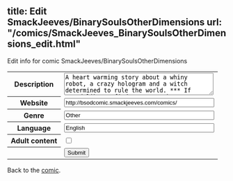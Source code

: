 title: Edit SmackJeeves/BinarySoulsOtherDimensions
url: "/comics/SmackJeeves_BinarySoulsOtherDimensions_edit.html"
---
Edit info for comic SmackJeeves/BinarySoulsOtherDimensions

<form name="comic" action="http://gaepostmail.appspot.com/comic/" method="post">
<table class="comicinfo">
<tr>
<th>Description</th><td><textarea name="description" cols="40" rows="3">A heart warming story about a whiny robot, a crazy hologram and a witch determined to rule the world. *** If you'd like to find out more about BS/OD, please visit our website at http://www.bsodcomic.net .</textarea></td>
</tr>
<tr>
<th>Website</th><td><input type="text" name="url" value="http://bsodcomic.smackjeeves.com/comics/" size="40"/></td>
</tr>
<tr>
<th>Genre</th><td><input type="text" name="genre" value="Other" size="40"/></td>
</tr>
<tr>
<th>Language</th><td><input type="text" name="language" value="English" size="40"/></td>
</tr>
<tr>
<th>Adult content</th><td><input type="checkbox" name="adult" value="adult" /></td>
</tr>
<tr>
<th></th><td>
<input type="hidden" name="comic" value="SmackJeeves_BinarySoulsOtherDimensions" />
<input type="submit" name="submit" value="Submit" />
</td>
</tr>
</table>
</form>

Back to the [comic](SmackJeeves_BinarySoulsOtherDimensions.html).
